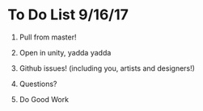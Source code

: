 # To Do List 9/16/17 #

1. Pull from master!

2. Open in unity, yadda yadda

3. Github issues! (including you, artists and designers!)

4. Questions?

5. Do Good Work